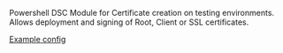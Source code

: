 Powershell DSC Module for Certificate creation on testing environments.
Allows deployment and signing of Root, Client or SSL certificates.

[Example config](example.ps1)

